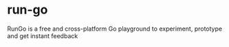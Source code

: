 # run-go
RunGo is a free and cross-platform Go playground to experiment, prototype and get instant feedback
